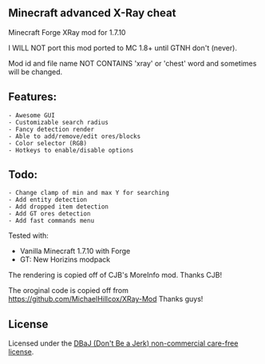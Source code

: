 ## Minecraft advanced X-Ray cheat
Minecraft Forge XRay mod for 1.7.10

I WILL NOT port this mod ported to MC 1.8+ until GTNH don't (never).

Mod id and file name NOT CONTAINS 'xray' or 'chest' word and sometimes will be changed.

## Features:
    - Awesome GUI
    - Customizable search radius
    - Fancy detection render
    - Able to add/remove/edit ores/blocks
    - Color selector (RGB)
    - Hotkeys to enable/disable options
    
## Todo:
    - Change clamp of min and max Y for searching
    - Add entity detection
    - Add dropped item detection
    - Add GT ores detection
    - Add fast commands menu

Tested with:
 - Vanilla Minecraft 1.7.10 with Forge
 - GT: New Horizins modpack

The rendering is copied off of CJB's MoreInfo mod. Thanks CJB!

The oroginal code is copied off from https://github.com/MichaelHillcox/XRay-Mod Thanks guys!

## License
Licensed under the [DBaJ (Don't Be a Jerk) non-commercial care-free license](http://www.dbad-license.org/).
